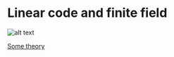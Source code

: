 # Linear code and finite field
![alt text](http://electronicsbus.com/wp-content/uploads/2011/08/error-correcting-codes-reliable-communication-with-failure-prone-low-power-systems.jpg "An example of application of the programm")

[Some theory](https://en.wikipedia.org/wiki/Hadamard_code)

